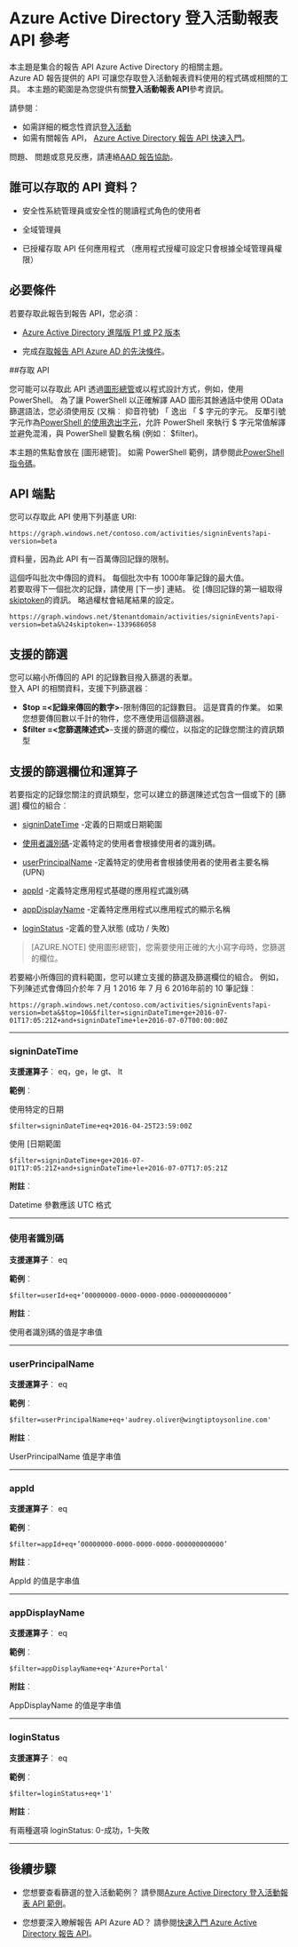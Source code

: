 <properties
    pageTitle="Azure Active Directory 登入活動報表 API 參考 |Microsoft Azure"
    description="Azure Active Directory 登入活動報表 API 參考"
    services="active-directory"
    documentationCenter=""
    authors="dhanyahk"
    manager="femila"
    editor=""/>

<tags
    ms.service="active-directory"
    ms.devlang="na"
    ms.topic="article"
    ms.tgt_pltfrm="na"
    ms.workload="identity"
    ms.date="09/25/2016"
    ms.author="dhanyahk;markvi"/>

# <a name="azure-active-directory-sign-in-activity-report-api-reference"></a>Azure Active Directory 登入活動報表 API 參考


本主題是集合的報告 API Azure Active Directory 的相關主題。  
Azure AD 報告提供的 API 可讓您存取登入活動報表資料使用的程式碼或相關的工具。
本主題的範圍是為您提供有關**登入活動報表 API**參考資訊。

請參閱︰

- 如需詳細的概念性資訊[登入活動](active-directory-reporting-azure-portal.md#sign-in-activities)
- 如需有關報告 API， [Azure Active Directory 報告 API 快速入門](active-directory-reporting-api-getting-started.md)。

問題、 問題或意見反應，請連絡[AAD 報告協助](mailto:aadreportinghelp@microsoft.com)。



## <a name="who-can-access-the-api-data"></a>誰可以存取的 API 資料？

- 安全性系統管理員或安全性的閱讀程式角色的使用者

- 全域管理員

- 已授權存取 API 任何應用程式 （應用程式授權可設定只會根據全域管理員權限）



## <a name="prerequisites"></a>必要條件

若要存取此報告到報告 API，您必須︰

- [Azure Active Directory 進階版 P1 或 P2 版本](active-directory-editions.md)

- 完成[存取報告 API Azure AD 的先決條件](active-directory-reporting-api-prerequisites.md)。 


##<a name="accessing-the-api"></a>存取 API

您可能可以存取此 API 透過[圖形總管](https://graphexplorer2.cloudapp.net)或以程式設計方式，例如，使用 PowerShell。 為了讓 PowerShell 以正確解譯 AAD 圖形其餘通話中使用 OData 篩選語法，您必須使用反 (又稱︰ 抑音符號) 「 逸出 「 $ 字元的字元。 反單引號字元作為[PowerShell 的使用逸出字元](https://technet.microsoft.com/library/hh847755.aspx)，允許 PowerShell 來執行 $ 字元常值解譯並避免混淆，與 PowerShell 變數名稱 (例如︰ $filter)。

本主題的焦點會放在 [圖形總管]。 如需 PowerShell 範例，請參閱此[PowerShell 指令碼](active-directory-reporting-api-sign-in-activity-samples.md#powershell-script)。


## <a name="api-endpoint"></a>API 端點

您可以存取此 API 使用下列基底 URI:  
    
    https://graph.windows.net/contoso.com/activities/signinEvents?api-version=beta  



資料量，因為此 API 有一百萬傳回記錄的限制。 

這個呼叫批次中傳回的資料。 每個批次中有 1000年筆記錄的最大值。  
若要取得下一個批次的記錄，請使用 [下一步] 連結。 從 [傳回記錄的第一組取得[skiptoken](https://msdn.microsoft.com/library/dd942121.aspx)的資訊。 略過權杖會結尾結果的設定。  

    https://graph.windows.net/$tenantdomain/activities/signinEvents?api-version=beta&%24skiptoken=-1339686058


## <a name="supported-filters"></a>支援的篩選

您可以縮小所傳回的 API 的記錄數目撥入篩選的表單。  
登入 API 的相關資料，支援下列篩選器︰

- **$top =\<記錄来傳回的數字\>**-限制傳回的記錄數目。 這是寶貴的作業。 如果您想要傳回數以千計的物件，您不應使用這個篩選器。  
- **$filter =\<您篩選陳述式\>**-支援的篩選的欄位，以指定的記錄您關注的資訊類型



## <a name="supported-filter-fields-and-operators"></a>支援的篩選欄位和運算子

若要指定的記錄您關注的資訊類型，您可以建立的篩選陳述式包含一個或下的 [篩選] 欄位的組合︰

- [signinDateTime](#signindatetime) -定義的日期或日期範圍

- [使用者識別碼](#userid)-定義特定的使用者會根據使用者的識別碼。

- [userPrincipalName](#userprincipalname) -定義特定的使用者會根據使用者的使用者主要名稱 (UPN)

- [appId](#appid) -定義特定應用程式基礎的應用程式識別碼

- [appDisplayName](#appdisplayname) -定義特定應用程式以應用程式的顯示名稱

- [loginStatus](#loginStatus) -定義的登入狀態 (成功 / 失敗)


> [AZURE.NOTE] 使用圖形總管]，您需要使用正確的大小寫字母時，您篩選的欄位。


若要縮小所傳回的資料範圍，您可以建立支援的篩選及篩選欄位的組合。 例如，下列陳述式會傳回介於年 7 月 1 2016 年 7 月 6 2016年前的 10 筆記錄︰

    https://graph.windows.net/contoso.com/activities/signinEvents?api-version=beta&$top=10&$filter=signinDateTime+ge+2016-07-01T17:05:21Z+and+signinDateTime+le+2016-07-07T00:00:00Z


----------

### <a name="signindatetime"></a>signinDateTime

**支援運算子**︰ eq，ge，le gt、 lt

**範例**︰

使用特定的日期

    $filter=signinDateTime+eq+2016-04-25T23:59:00Z  



使用 [日期範圍    

    $filter=signinDateTime+ge+2016-07-01T17:05:21Z+and+signinDateTime+le+2016-07-07T17:05:21Z


**附註**︰

Datetime 參數應該 UTC 格式 


----------

### <a name="userid"></a>使用者識別碼

**支援運算子**︰ eq

**範例**︰

    $filter=userId+eq+’00000000-0000-0000-0000-000000000000’

**附註**︰

使用者識別碼的值是字串值



----------

### <a name="userprincipalname"></a>userPrincipalName

**支援運算子**︰ eq

**範例**︰

    $filter=userPrincipalName+eq+'audrey.oliver@wingtiptoysonline.com' 


**附註**︰

UserPrincipalName 值是字串值

----------

### <a name="appid"></a>appId

**支援運算子**︰ eq

**範例**︰

    $filter=appId+eq+’00000000-0000-0000-0000-000000000000’



**附註**︰

AppId 的值是字串值

----------


### <a name="appdisplayname"></a>appDisplayName

**支援運算子**︰ eq

**範例**︰

    $filter=appDisplayName+eq+'Azure+Portal' 


**附註**︰

AppDisplayName 的值是字串值

----------

### <a name="loginstatus"></a>loginStatus

**支援運算子**︰ eq

**範例**︰

    $filter=loginStatus+eq+'1'  


**附註**︰

有兩種選項 loginStatus: 0-成功，1-失敗

----------



## <a name="next-steps"></a>後續步驟

- 您想要查看篩選的登入活動範例？ 請參閱[Azure Active Directory 登入活動報表 API 範例](active-directory-reporting-api-sign-in-activity-samples.md)。

- 您想要深入瞭解報告 API Azure AD？ 請參閱[快速入門 Azure Active Directory 報告 API](active-directory-reporting-api-getting-started.md)。
